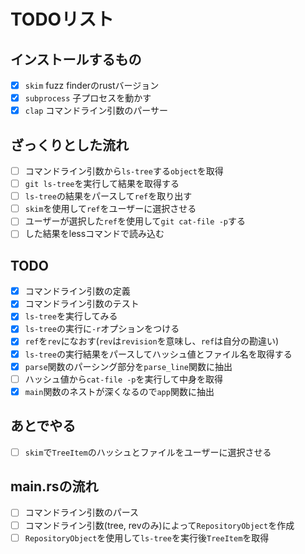 # TODOリスト

## インストールするもの

- [x] `skim` fuzz finderのrustバージョン
- [x] `subprocess` 子プロセスを動かす
- [x] `clap` コマンドライン引数のパーサー

## ざっくりとした流れ

- [ ] コマンドライン引数から`ls-tree`する`object`を取得
- [ ] `git ls-tree`を実行して結果を取得する
- [ ] `ls-tree`の結果をパースして`ref`を取り出す
- [ ] `skim`を使用して`ref`をユーザーに選択させる
- [ ] ユーザーが選択した`ref`を使用して`git cat-file -p`する
- [ ] した結果をlessコマンドで読み込む

## TODO

- [x] コマンドライン引数の定義
- [x] コマンドライン引数のテスト
- [x] `ls-tree`を実行してみる
- [x] `ls-tree`の実行に`-r`オプションをつける
- [x] `ref`を`rev`になおす(`rev`は`revision`を意味し、`ref`は自分の勘違い)
- [x] `ls-tree`の実行結果をパースしてハッシュ値とファイル名を取得する
- [x] `parse`関数のパーシング部分を`parse_line`関数に抽出
- [ ] ハッシュ値から`cat-file -p`を実行して中身を取得
- [x] `main`関数のネストが深くなるので`app`関数に抽出

## あとでやる

- [ ] `skim`で`TreeItem`のハッシュとファイルをユーザーに選択させる

## main.rsの流れ

- [ ] コマンドライン引数のパース
- [ ] コマンドライン引数(tree, revのみ)によって`RepositoryObject`を作成
- [ ] `RepositoryObject`を使用して`ls-tree`を実行後`TreeItem`を取得
